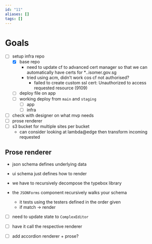```yaml
---
id: "11"
aliases: []
tags: []
---
```

# Goals

- [ ] setup infra repo
  - [x] base repo
    - need to update cf to advanced cert manager so that we can automatically have certs for \*_._.isomer.gov.sg
    - tried using acm, didn't work cos cf not authorised?
      - failed to create custom ssl cert: Unauthorized to access requested resource (9109)
  - [ ] deploy file on app
  - [ ] working deploy from `main` and `staging`
    - [ ] app
    - [ ] infra
- [ ] check with designer on what mvp needs
- [ ] prose renderer
- [ ] s3 bucket for multiple sites per bucket
  - can consider looking at lambda@edge then transform incoming requested

## Prose renderer

- json schema defines underlying data
- ui schema just defines how to render
- we have to recursively decompose the typebox library
- the `JSONForms` component recursively walks your schema

  - it tests using the testers defined in the order given
  - if match -> render

- [ ] need to update state to `ComplexEditor`
- [ ] have it call the respective renderer
- [ ] add accordion renderer + prose?

